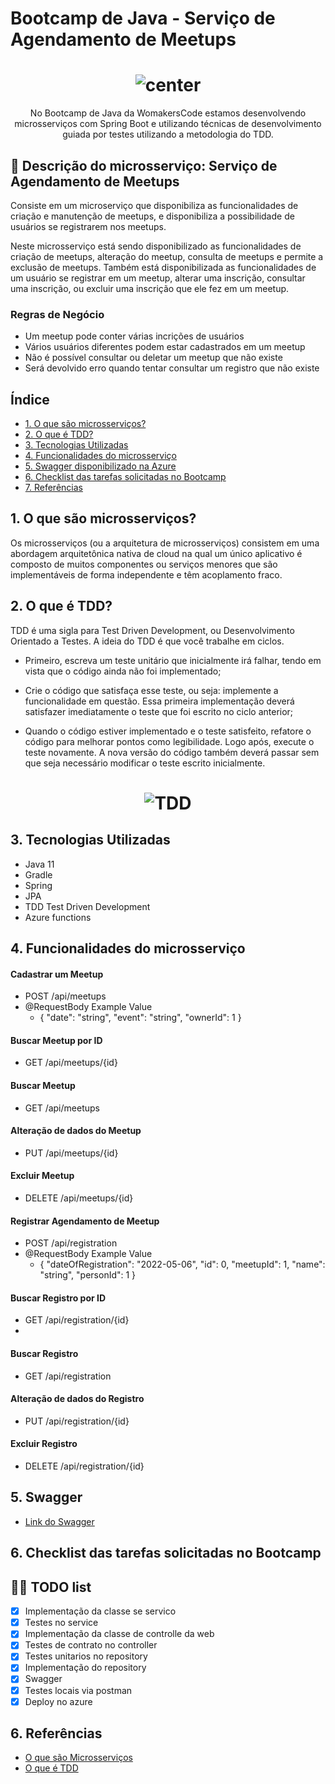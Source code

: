 # Bootcamp de Java - Serviço de Agendamento de Meetups
<h1 align="center">
    <img alt="center" title="WomakersCode" src="img/womakerscode.png">
</h1>

<p align="center"> No Bootcamp de Java da WomakersCode estamos desenvolvendo microsserviços com Spring Boot e utilizando técnicas de desenvolvimento guiada por testes utilizando a metodologia do TDD. </p> 

## 🤔 Descrição do microsserviço: Serviço de Agendamento de Meetups

Consiste em um microserviço que disponibiliza as funcionalidades de criação e manutenção de meetups, e disponibiliza a possibilidade de usuários se registrarem nos meetups.

Neste microsserviço está sendo disponibilizado as funcionalidades de criação de meetups, alteração do meetup, consulta de meetups e permite a exclusão de meetups.
Também está disponibilizada as funcionalidades de um usuário se registrar em um meetup, alterar uma inscrição, consultar uma inscrição, ou excluir uma inscrição que ele fez em um meetup.


### Regras de Negócio
- Um meetup pode conter várias incrições de usuários
- Vários usuários diferentes podem estar cadastrados em um meetup
- Não é possível consultar ou deletar um meetup que não existe
- Será devolvido erro quando tentar consultar um registro que não existe


## Índice

* [1. O que são microsserviços?](#microsserviços)
* [2. O que é TDD?](#tdd)
* [3. Tecnologias Utilizadas](#tecnologias)
* [4. Funcionalidades do microsserviço](#funcionalidades)
* [5. Swagger disponibilizado na Azure](#swagger)
* [6. Checklist das tarefas solicitadas no Bootcamp](#checklist)
* [7. Referências](#referencias)

<div id='microsserviços'/>

## 1. O que são microsserviços?
Os microsserviços (ou a arquitetura de microsserviços) consistem em uma abordagem arquitetônica nativa de cloud na qual um único aplicativo é composto de muitos componentes ou serviços menores que são implementáveis de forma independente e têm acoplamento fraco.

<div id='tdd'/>

## 2. O que é TDD?
TDD é uma sigla para Test Driven Development, ou Desenvolvimento Orientado a Testes. A ideia do TDD é que você trabalhe em ciclos.

- Primeiro, escreva um teste unitário que inicialmente irá falhar, tendo em vista que o código ainda não foi implementado;

- Crie o código que satisfaça esse teste, ou seja: implemente a funcionalidade em questão. Essa primeira implementação deverá satisfazer imediatamente o teste que foi escrito no ciclo anterior;
 
- Quando o código estiver implementado e o teste satisfeito, refatore o código para melhorar pontos como legibilidade. Logo após, execute o teste novamente. A nova versão do código também deverá passar sem que seja necessário modificar o teste escrito inicialmente.


<h1 align="center">
    <img alt="TDD" title="TDD" src="img/tdd.png">
</h1>

<div id='tecnologias'/>

## 3. Tecnologias Utilizadas
- Java 11
- Gradle
- Spring
- JPA
- TDD Test Driven Development
- Azure functions

<div id='funcionalidades'/>

## 4. Funcionalidades do microsserviço

#### Cadastrar um Meetup
- POST /api/meetups
- @RequestBody Example Value
  - {
    "date": "string",
    "event": "string",
    "ownerId": 1
    }

#### Buscar Meetup por ID
- GET /api/meetups/{id}

#### Buscar Meetup
- GET /api/meetups

#### Alteração de dados do Meetup
- PUT /api/meetups/{id}

#### Excluir Meetup
- DELETE /api/meetups/{id}

#### Registrar Agendamento de Meetup
- POST /api/registration
- @RequestBody Example Value
  - {
    "dateOfRegistration": "2022-05-06",
    "id": 0,
    "meetupId": 1,
    "name": "string",
    "personId": 1
    }

#### Buscar Registro por ID
- GET /api/registration/{id}
- 
#### Buscar Registro
- GET /api/registration

#### Alteração de dados do Registro
- PUT /api/registration/{id}

#### Excluir Registro
- DELETE /api/registration/{id}

<div id='checklist'/>


## 5. Swagger
- [Link do Swagger](https://agendamento-meetup.azurewebsites.net/swagger-ui/#/)


## 6. Checklist das tarefas solicitadas no Bootcamp

## 👩‍💻 TODO list
- [X] Implementação da classe se servico
- [X] Testes no service
- [X] Implementação da classe de controlle da web
- [X] Testes de contrato no controller
- [X] Testes unitarios no repository
- [X] Implementação do repository
- [X] Swagger
- [X] Testes locais via postman
- [X] Deploy no azure

<div id='referencias'/>

## 6. Referências
- [O que são Microsserviços](https://www.ibm.com/br-pt/cloud/learn/microservices)
- [O que é TDD](https://www.treinaweb.com.br/blog/afinal-o-que-e-tdd)


